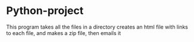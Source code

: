 # Python-project
This program takes all the files in a directory creates an html file with links to each file, and makes a zip file, then emails it 
